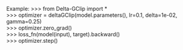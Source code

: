 Example:
        >>> from Delta-GClip import * <br/>
        >>> optimizer = deltaGClip(model.parameters(), lr=0.1, delta=1e-02, gamma=0.25) <br/>
        >>> optimizer.zero_grad() <br/>
        >>> loss_fn(model(input), target).backward() <br/>
        >>> optimizer.step()<br/>
